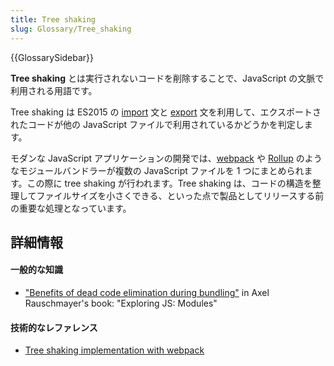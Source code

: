 ```yaml
---
title: Tree shaking
slug: Glossary/Tree_shaking
---
```


{{GlossarySidebar}}

**Tree shaking** とは実行されないコードを削除することで、JavaScript の文脈で利用される用語です。

Tree shaking は ES2015 の [import](/ja/docs/Web/JavaScript/Reference/Statements/import) 文と [export](/ja/docs/Web/JavaScript/Reference/Statements/export) 文を利用して、エクスポートされたコードが他の JavaScript ファイルで利用されているかどうかを判定します。

モダンな JavaScript アプリケーションの開発では、[webpack](https://webpack.js.org/) や [Rollup](https://github.com/rollup/rollup) のようなモジュールバンドラーが複数の JavaScript ファイルを 1 つにまとめられます。この際に tree shaking が行われます。Tree shaking は、コードの構造を整理してファイルサイズを小さくできる、といった点で製品としてリリースする前の重要な処理となっています。

## 詳細情報

#### 一般的な知識

- ["Benefits of dead code elimination during bundling"](http://exploringjs.com/es6/ch_modules.html#_benefit-dead-code-elimination-during-bundling) in Axel Rauschmayer's book: "Exploring JS: Modules"

#### 技術的なレファレンス

- [Tree shaking implementation with webpack](https://webpack.js.org/guides/tree-shaking/)

